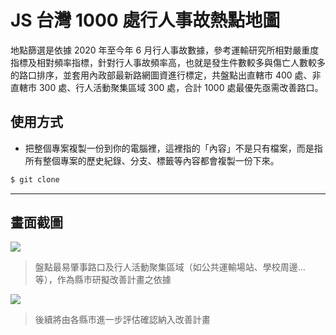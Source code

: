 # JS 台灣 1000 處行人事故熱點地圖

地點篩選是依據 2020 年至今年 6 月行人事故數據，參考運輸研究所相對嚴重度指標及相對頻率指標，針對行人事故頻率高，也就是發生件數較多與傷亡人數較多的路口排序，並套用內政部最新路網圖資進行標定，共盤點出直轄市 400 處、非直轄市 300 處、行人活動聚集區域 300 處，合計 1000 處最優先亟需改善路口。

## 使用方式
- 把整個專案複製一份到你的電腦裡，這裡指的「內容」不是只有檔案，而是指所有整個專案的歷史紀錄、分支、標籤等內容都會複製一份下來。
```sh
$ git clone
```

----

## 畫面截圖
![](https://i.imgur.com/PHIF2Mi.png)
> 盤點最易肇事路口及行人活動聚集區域（如公共運輸場站、學校周邊…等），作為縣市研擬改善計畫之依據

![](https://i.imgur.com/YIWx43I.png)
> 後續將由各縣市進一步評估確認納入改善計畫

